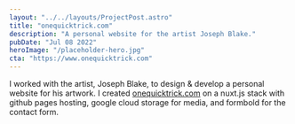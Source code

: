 ```yaml
---
layout: "../../layouts/ProjectPost.astro"
title: "onequicktrick.com"
description: "A personal website for the artist Joseph Blake."
pubDate: "Jul 08 2022"
heroImage: "/placeholder-hero.jpg"
cta: "https://www.onequicktrick.com"
---
```


I worked with the artist, Joseph Blake, to design & develop a personal website for his artwork. I created <a href="https://onequicktrick.com" target="_blank">onequicktrick.com</a> on a nuxt.js stack with github pages hosting, google cloud storage for media, and formbold for the contact form.
